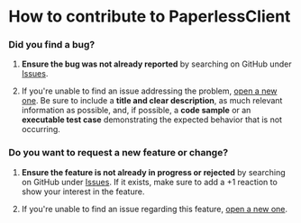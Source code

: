 # How to contribute to PaperlessClient

### Did you find a bug?

1. **Ensure the bug was not already reported** by searching on GitHub under
   [Issues](https://github.com/frankhommers/PaperlessClient/issues?q=is%3Aissue+label%3Abug).

2. If you're unable to find an issue addressing the problem,
   [open a new one](https://github.com/frankhommers/PaperlessClient/issues/new?assignees=frankhommers&labels=bug&template=bug_report.md).
   Be sure to include a **title and clear description**,
   as much relevant information as possible,
   and, if possible, a **code sample** or an **executable test case**
   demonstrating the expected behavior that is not occurring.

### Do you want to request a new feature or change?

1. **Ensure the feature is not already in progress or rejected** by searching on GitHub under
   [Issues](https://github.com/frankhommers/PaperlessClient/issues?q=is%3Aissue+label%3Aenhancement).
   If it exists, make sure to add a +1 reaction to show your interest in the feature.

2. If you're unable to find an issue regarding this feature,
   [open a new one](https://github.com/frankhommers/PaperlessClient/issues/new?assignees=frankhommers&labels=enhancement&template=feature_request.md).
